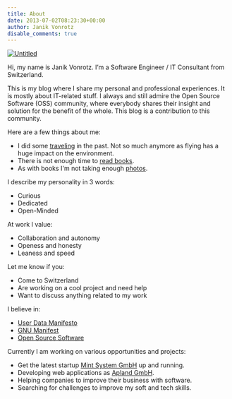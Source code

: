 ```yaml
---
title: About
date: 2013-07-02T08:23:30+00:00
author: Janik Vonrotz
disable_comments: true
---
```


[![Untitled](/images/me-casual.jpg)](/images/me-casual.jpg)

Hi, my name is Janik Vonrotz. I’m a Software Engineer / IT Consultant from Switzerland.

This is my blog where I share my personal and professional experiences. It is mostly about IT-related stuff. I always and still admire the Open Source Software (OSS) community, where everybody shares their insight and solution for the benefit of the whole. This blog is a contribution to this community.

Here are a few things about me:

* I did some [traveling](https://gist.github.com/janikvonrotz/37dc61480790b07ab91d88d624caef2b) in the past. Not so much anymore as flying has a huge impact on the environment.
* There is not enough time to [read books](/tags/book).
* As with books I'm not taking enough [photos](/categories/photography/).

I describe my personality in 3 words:

* Curious
* Dedicated
* Open-Minded

At work I value:

* Collaboration and autonomy
* Openess and honesty
* Leaness and speed

Let me know if you:

* Come to Switzerland
* Are working on a cool project and need help
* Want to discuss anything related to my work

I believe in:

* [User Data Manifesto](https://userdatamanifesto.org/)
* [GNU Manifest](https://www.gnu.org/gnu/manifesto.html)
* [Open Source Software](https://opensourcesoftware.ch)

Currently I am working on various opportunities and projects:

* Get the latest startup [Mint System GmbH](https://www.mint-system.ch/) up and running.
* Developing web applications as [Apland GmbH](https://apland.ch).
* Helping companies to improve their business with software.
* Searching for challenges to improve my soft and tech skills.
